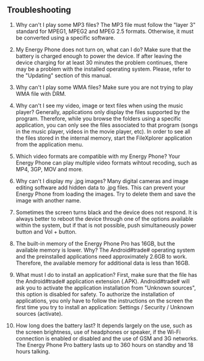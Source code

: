 ## Troubleshooting

1.	Why can't I play some MP3 files?
The MP3 file must follow the "layer 3" standard for MPEG1, MPEG2 and MPEG 2.5 formats. Otherwise, it must be converted using a specific software.

2.	My Energy Phone does not turn on, what can I do?
Make sure that the battery is charged enough to power the device. If after leaving the device charging for at least 30 minutes the problem continues, there may be a problem with the installed operating system. Please, refer to the "Updating" section of this manual.

3.	Why can't I play some WMA files?
Make sure you are not trying to play WMA file with DRM.

4.	Why can't I see my video, image or text files when using the music player?
Generally, applications only display the files supported by the program. Therefore, while you browse the folders using a specific application, you can only see the files associated to that program (songs in the music player, videos in the movie player, etc).  In order to see all the files stored in the internal memory, start the FileXplorer application from the application menu.

5.	Which video formats are compatible with my Energy Phone?
Your Energy Phone can play multiple video formats wihtout recoding, such as MP4, 3GP, MOV and more.

6.	Why can't I display my .jpg images?
Many digital cameras and image editing software add hidden data to .jpg files. This can prevent your Energy Phone from loading the images. Try to delete them and save the image with another name.

7.	Sometimes the screen turns black and the device does not respond.
It is always better to reboot the device through one of the options available within the system, but if that is not possible, push simultaneously power button and Vol + button.

8.	The built-in memory of the Energy Phone Pro has 16GB, but the available memory is lower. Why?
The Android#trade# operating system and the preinstalled applications need approximately 2.6GB to work. Therefore, the available memory for additional data is less than 16GB.

9.	What must I do to install an application?
First, make sure that the file has the Android#trade# application extension (.APK). Android#trade# will ask you to activate the application installation from "Unknown sources", this option is disabled for safety. To authorize the installation of applications, you only have to follow the instructions on the screen the first time you try to install an application:  Settings / Security / Unknown sources (activate).

10.	How long does the battery last?
It depends largely on the use, such as the screen brightness, use of headphones or speaker, if the Wi-Fi connection is enabled or disabled and the use of GSM and 3G networks. The Energy Phone Pro battery lasts up to 360 hours on standby and 18 hours talking.
